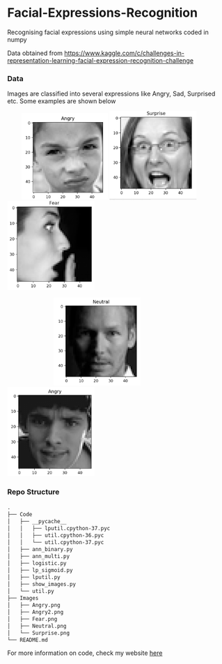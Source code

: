 # Facial-Expressions-Recognition
Recognising facial expressions using simple neural networks coded in numpy


Data obtained from https://www.kaggle.com/c/challenges-in-representation-learning-facial-expression-recognition-challenge

### Data

Images are classified into several expressions like Angry, Sad, Surprised etc. Some examples are shown below 

 &nbsp; &nbsp; &nbsp; &nbsp; <img src='Images/Angry.png' width=200> <img src='Images/Surprise.png' width=200> <img src='Images/Fear.png' width=200> 

&nbsp; &nbsp; &nbsp; &nbsp; &nbsp; &nbsp; &nbsp; &nbsp; &nbsp; &nbsp;  &nbsp; &nbsp; &nbsp; &nbsp;<img src='Images/Neutral.png' width=200> <img src='Images/Angry2.png' width=200>





### Repo Structure


```
.
├── Code
│   ├── __pycache__
│   │   ├── lputil.cpython-37.pyc
│   │   ├── util.cpython-36.pyc
│   │   └── util.cpython-37.pyc
│   ├── ann_binary.py
│   ├── ann_multi.py
│   ├── logistic.py
│   ├── lp_sigmoid.py
│   ├── lputil.py
│   ├── show_images.py
│   └── util.py
├── Images
│   ├── Angry.png
│   ├── Angry2.png
│   ├── Fear.png
│   ├── Neutral.png
│   └── Surprise.png
└── README.md
```


For more information on code, check my website [here](https://suryadheeshjith.github.io/projects/facial_expression_recognition/)
